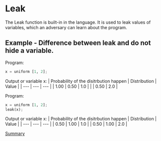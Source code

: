 # Leak

The Leak function is built-in in the language.
It is used to leak values of variables, which an adversary can learn about the program.

## Example - Difference between leak and do not hide a variable.

Program:
```python
x = uniform [1, 2];
```

Output or variable x:
| Probability of the disitrbution happen | Distribution | Value | 
| --- | --- | --- |
| 1.00 | 0.50 | 1.0 | 
|  | 0.50 | 2.0 |


Program:
```python
x = uniform [1, 2];
leak(x);
```

Output or variable x:
| Probability of the disitrbution happen | Distribution | Value | 
| --- | --- | --- |
| 0.50 | 1.00 | 1.0 | 
| 0.50 | 1.00 | 2.0 |

[Summary](https://github.com/gleisonsdm/Kuifje-Documentation)
